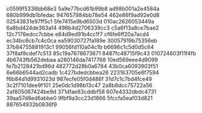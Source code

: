 c0599f5338bb68e3
5a9e77bcd61b99b8
ad98b001a2e4584a
680b999db1bfedac
947657984bb78e54
462e86f9ad92e0d8
02543831e97ff5c1
5fe7415e9bd6503d
010ac2626053449a
6a8bd424de363a14
496b4d2706339cc3
c5a6f13a8ce7bae2
12c7176edcc7cbbe
e84d9ed91b4cc1f7
cf6fe6ff20a7acd4
ec34bc6cb7c4c0ca
ea59030727fa189e
30057919b75356eb
37b84755881913c1
99056fd110a04c1b
b6696c1c5d0d5c64
37f8af8cdef7c513
85c19a7678673671
8487fc48715f9c43
010724603f11f4fb
4b6743fb562debaa
a280146da7417768
10ed569eee4d9099
fe7b2128421bd96d
482772d28b0a6784
43b0ca6093903f51
6e66b6544ad2cadb
1c427bdedcbbea26
223163705e8f7594
f6b84d1d9931023d
987ecfe05f0d486f
31d7c1c7bd4fce49
3c2f7101dee9f101
25e0dc1d98b13c47
2a8b8dcc75722a56
2af805067424be9d
371dfae83cddbf58
607e4332dbdc4731
39aa57d8ed6abbe0
9fbf9a3cc23d1866
5fccfa5eaf03d821
887654932b0836f9

